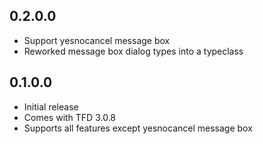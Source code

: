 ## 0.2.0.0

  * Support yesnocancel message box
  * Reworked message box dialog types into a typeclass

## 0.1.0.0

  * Initial release
  * Comes with TFD 3.0.8
  * Supports all features except yesnocancel message box

